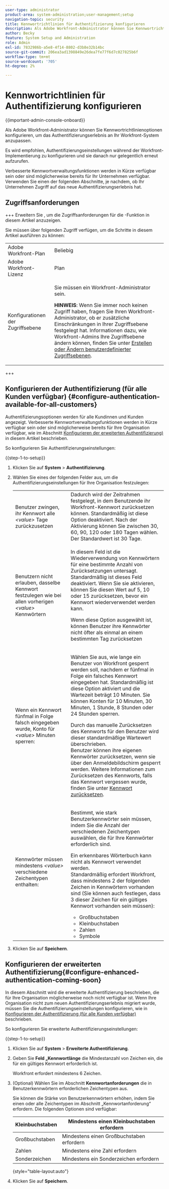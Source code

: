 ```yaml
---
user-type: administrator
product-area: system-administration;user-management;setup
navigation-topic: security
title: Kennwortrichtlinien für Authentifizierung konfigurieren
description: Als Adobe Workfront-Administrator können Sie Kennwortrichtlinienoptionen konfigurieren, um das Authentifizierungserlebnis an Ihr Workfront-System anzupassen.
author: Becky
feature: System Setup and Administration
role: Admin
exl-id: 7832986b-a5e8-4f14-8802-d3b8e32b14bc
source-git-commit: 206ea3ad1398849e26dea7fe77f6d7c027825b6f
workflow-type: tm+mt
source-wordcount: '705'
ht-degree: 2%

---
```


# Kennwortrichtlinien für Authentifizierung konfigurieren

{{important-admin-console-onboard}}

Als Adobe Workfront-Administrator können Sie Kennwortrichtlinienoptionen konfigurieren, um das Authentifizierungserlebnis an Ihr Workfront-System anzupassen.

Es wird empfohlen, Authentifizierungseinstellungen während der Workfront-Implementierung zu konfigurieren und sie danach nur gelegentlich erneut aufzurufen.

Verbesserte Kennwortverwaltungsfunktionen werden in Kürze verfügbar sein oder sind möglicherweise bereits für Ihr Unternehmen verfügbar. Verwenden Sie einen der folgenden Abschnitte, je nachdem, ob Ihr Unternehmen Zugriff auf das neue Authentifizierungserlebnis hat.

## Zugriffsanforderungen

+++ Erweitern Sie , um die Zugriffsanforderungen für die -Funktion in diesem Artikel anzuzeigen.

Sie müssen über folgenden Zugriff verfügen, um die Schritte in diesem Artikel ausführen zu können:

<table style="table-layout:auto"> 
 <col> 
 <col> 
 <tbody> 
  <tr> 
   <td role="rowheader">Adobe Workfront-Plan</td> 
   <td>Beliebig</td> 
  </tr> 
  <tr> 
   <td role="rowheader">Adobe Workfront-Lizenz</td> 
   <td>Plan</td> 
  </tr> 
  <tr> 
   <td role="rowheader">Konfigurationen der Zugriffsebene</td> 
   <td> <p>Sie müssen ein Workfront-Administrator sein.</p> <p><b>HINWEIS</b>: Wenn Sie immer noch keinen Zugriff haben, fragen Sie Ihren Workfront-Administrator, ob er zusätzliche Einschränkungen in Ihrer Zugriffsebene festgelegt hat. Informationen dazu, wie Workfront-Admins Ihre Zugriffsebene ändern können, finden Sie unter <a href="../../../administration-and-setup/add-users/configure-and-grant-access/create-modify-access-levels.md" class="MCXref xref">Erstellen oder Ändern benutzerdefinierter Zugriffsebenen</a>.</p> </td> 
  </tr> 
 </tbody> 
</table>

+++

## Konfigurieren der Authentifizierung (für alle Kunden verfügbar) {#configure-authentication-available-for-all-customers}

Authentifizierungsoptionen werden für alle Kundinnen und Kunden angezeigt. Verbesserte Kennwortverwaltungsfunktionen werden in Kürze verfügbar sein oder sind möglicherweise bereits für Ihre Organisation verfügbar, wie im Abschnitt [Konfigurieren der erweiterten Authentifizierung)](#configure-enhanced-authentication-coming-soon) in diesem Artikel beschrieben.

So konfigurieren Sie Authentifizierungseinstellungen:

{{step-1-to-setup}}

1. Klicken Sie auf **System** > **Authentifizierung**.

1. Wählen Sie eines der folgenden Felder aus, um die Authentifizierungseinstellungen für Ihre Organisation festzulegen:

   <table style="table-layout:auto"> 
    <col> 
    <col> 
    <tbody> 
     <tr> 
      <td role="rowheader">Benutzer zwingen, ihr Kennwort alle <em>&lt;value&gt;</em> Tage zurückzusetzen</td> 
      <td>Dadurch wird der Zeitrahmen festgelegt, in dem Benutzende ihr Workfront-Kennwort zurücksetzen können. Standardmäßig ist diese Option deaktiviert. Nach der Aktivierung können Sie zwischen 30, 60, 90, 120 oder 180 Tagen wählen. Der Standardwert ist 30 Tage.</td> 
     </tr> 
     <tr> 
      <td role="rowheader">Benutzern nicht erlauben, dasselbe Kennwort festzulegen wie bei allen vorherigen <em>&lt;value&gt;</em> Kennwörtern</td> 
      <td> <p>In diesem Feld ist die Wiederverwendung von Kennwörtern für eine bestimmte Anzahl von Zurücksetzungen untersagt. Standardmäßig ist dieses Feld deaktiviert. Wenn Sie sie aktivieren, können Sie diesen Wert auf 5, 10 oder 15 zurücksetzen, bevor ein Kennwort wiederverwendet werden kann.</p> <p>Wenn diese Option ausgewählt ist, können Benutzer ihre Kennwörter nicht öfter als einmal an einem bestimmten Tag zurücksetzen</p> </td> 
     </tr> 
     <tr> 
      <td role="rowheader">Wenn ein Kennwort fünfmal in Folge falsch eingegeben wurde, Konto für <em>&lt;value&gt;</em> Minuten sperren: </td> 
      <td> <p>Wählen Sie aus, wie lange ein Benutzer von Workfront gesperrt werden soll, nachdem er fünfmal in Folge ein falsches Kennwort eingegeben hat. Standardmäßig ist diese Option aktiviert und die Wartezeit beträgt 10 Minuten. Sie können Konten für 10 Minuten, 30 Minuten, 1 Stunde, 8 Stunden oder 24 Stunden sperren. </p> <p>Durch das manuelle Zurücksetzen des Kennworts für den Benutzer wird dieser standardmäßige Wartewert überschrieben. <br>Benutzer können ihre eigenen Kennwörter zurücksetzen, wenn sie über den Anmeldebildschirm gesperrt werden. Weitere Informationen zum Zurücksetzen des Kennworts, falls das Kennwort vergessen wurde, finden Sie unter <a href="../../../workfront-basics/manage-your-account-and-profile/managing-your-workfront-account/reset-your-password.md" class="MCXref xref">Kennwort zurücksetzen</a>.</p> </td> 
     </tr> 
     <tr> 
      <td role="rowheader">Kennwörter müssen mindestens <em>&lt;value&gt;</em> verschiedene Zeichentypen enthalten:</td> 
      <td> <p>Bestimmt, wie stark Benutzerkennwörter sein müssen, indem Sie die Anzahl der verschiedenen Zeichentypen auswählen, die für Ihre Kennwörter erforderlich sind.</p> <p>Ein erkennbares Wörterbuch kann nicht als Kennwort verwendet werden.<br>Standardmäßig erfordert Workfront, dass mindestens 2 der folgenden Zeichen in Kennwörtern vorhanden sind (Sie können auch festlegen, dass 3 dieser Zeichen für ein gültiges Kennwort vorhanden sein müssen): </p> 
       <ul> 
        <li>Großbuchstaben</li> 
        <li>Kleinbuchstaben</li> 
        <li>Zahlen</li> 
        <li>Symbole</li> 
       </ul> </td> 
     </tr> 
    </tbody> 
   </table>

1. Klicken Sie auf **Speichern**.

## Konfigurieren der erweiterten Authentifizierung{#configure-enhanced-authentication-coming-soon}

In diesem Abschnitt wird die erweiterte Authentifizierung beschrieben, die für Ihre Organisation möglicherweise noch nicht verfügbar ist. Wenn Ihre Organisation nicht zum neuen Authentifizierungserlebnis migriert wurde, müssen Sie die Authentifizierungseinstellungen konfigurieren, wie in [Konfigurieren der Authentifizierung (für alle Kunden verfügbar)](#configure-authentication-available-for-all-customers) beschrieben.

So konfigurieren Sie erweiterte Authentifizierungseinstellungen:

{{step-1-to-setup}}

1. Klicken Sie auf **System** > **Erweiterte Authentifizierung**.
1. Geben Sie **Feld „Kennwortlänge** die Mindestanzahl von Zeichen ein, die für ein gültiges Kennwort erforderlich ist.

   Workfront erfordert mindestens 6 Zeichen.

1. (Optional) Wählen Sie im Abschnitt **Kennwortanforderungen** die in Benutzerkennwörtern erforderlichen Zeichentypen aus.

   Sie können die Stärke von Benutzerkennwörtern erhöhen, indem Sie einen oder alle Zeichentypen im Abschnitt „Kennwortanforderung“ erfordern. Die folgenden Optionen sind verfügbar:

   | Kleinbuchstaben | Mindestens einen Kleinbuchstaben erfordern |
   |---|---|
   | Großbuchstaben | Mindestens einen Großbuchstaben erfordern |
   | Zahlen | Mindestens eine Zahl erfordern |
   | Sonderzeichen | Mindestens ein Sonderzeichen erfordern |

   {style="table-layout:auto"}

1. Klicken Sie auf **Speichern**.
